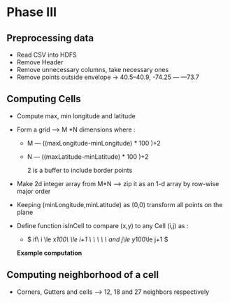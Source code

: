# Phase III 

## Preprocessing data

- Read CSV into HDFS
- Remove Header
- Remove unnecessary columns, take necessary ones
- Remove points outside envelope -> 40.5–40.9, -74.25 — —73.7

## Computing Cells

* Compute max, min longitude and latitude

* Form a grid —>  M *N dimensions where :

  * M — ((maxLongitude-minLongitude) * 100 )+2

  * N — ((maxLatitude-minLatitude) * 100 )+2

    2 is a buffer to include border points

* Make 2d integer array from M*N —> zip it as an 1-d array by row-wise major order

* Keeping (minLongitude,minLatitude) as (0,0) transform all points on the plane

* Define function isInCell to compare (x,y) to any Cell (i,j) as :

  * $ if\ i \le x*100\ \le i+1 \\ \ \ \ \ and j\le y*100\le j+1  $

  **Example computation**

## Computing neighborhood of a cell

* Corners, Gutters and cells —> 12, 18 and 27 neighbors respectively